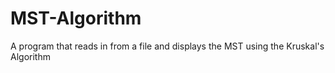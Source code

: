 # MST-Algorithm
A program that reads in from a file and displays the MST using the Kruskal's Algorithm
